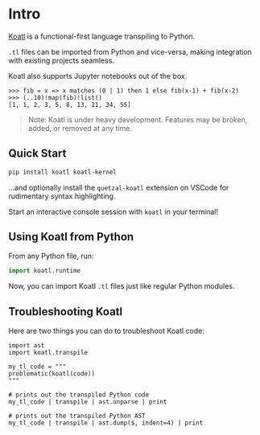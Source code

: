# Intro

[Koatl](https://github.com/skkestrel/koatl) is a functional-first language transpiling to Python.

`.tl` files can be imported from Python and vice-versa, making integration with existing projects seamless.

Koatl also supports Jupyter notebooks out of the box.

```koatl
>>> fib = x => x matches (0 | 1) then 1 else fib(x-1) + fib(x-2)
>>> (..10)!map(fib)!list()
[1, 1, 2, 3, 5, 8, 13, 21, 34, 55]
```

> Note: Koatl is under heavy development. Features may be broken, added, or removed at any time.

## Quick Start

```bash
pip install koatl koatl-kernel
```

...and optionally install the `quetzal-koatl` extension on VSCode for rudimentary syntax highlighting.

Start an interactive console session with `koatl` in your terminal!

## Using Koatl from Python

From any Python file, run:

```python
import koatl.runtime
```

Now, you can import Koatl `.tl` files just like regular Python modules.

## Troubleshooting Koatl

Here are two things you can do to troubleshoot Koatl code:

```koatl
import ast
import koatl.transpile

my_tl_code = """
problematic(koatl(code))
"""

# prints out the transpiled Python code
my_tl_code | transpile | ast.unparse | print

# prints out the transpiled Python AST
my_tl_code | transpile | ast.dump($, indent=4) | print
```
